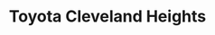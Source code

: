 ---
title: "Toyota Cleveland Heights"
url: /cleveland-heights/toyota-cleveland-heights/
shop: Autohaus
---